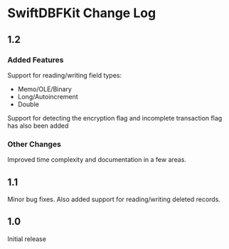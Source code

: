 # SwiftDBFKit Change Log

## 1.2

### Added Features

Support for reading/writing field types:

- Memo/OLE/Binary
- Long/Autoincrement
- Double
                
Support for detecting the encryption flag and incomplete transaction flag has also been added
                
### Other Changes

Improved time complexity and documentation in a few areas.

## 1.1

Minor bug fixes. Also added support for reading/writing deleted records.

## 1.0

Initial release
